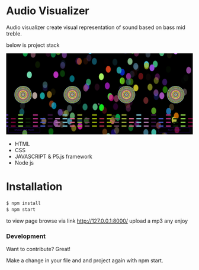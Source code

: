 # Audio Visualizer 


Audio visualizer create visual representation of sound based on bass mid treble.

below is project stack

![picture](page.jpg)

  - HTML
  - CSS
  - JAVASCRIPT & P5.js framework
  - Node js 

# Installation 
```sh
$ npm install
$ npm start
`````````````````````````````
to view page browse via link http://127.0.0.1:8000/ upload a mp3 any enjoy 



### Development

Want to contribute? Great!

Make a change in your file and and project again with npm start.


